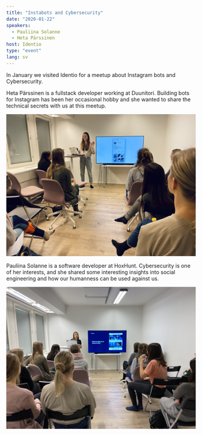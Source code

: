 ```yaml
---
title: "Instabots and Cybersecurity"
date: "2020-01-22"
speakers:
  - Pauliina Solanne
  - Heta Pärssinen
host: Identio
type: "event"
lang: sv
---
```


In January we visited Identio for a meetup about Instagram bots and Cybersecurity.

Heta Pärssinen is a fullstack developer working at Duunitori. Building bots for Instagram has been her occasional hobby and she wanted to share the technical secrets with us at this meetup.

![Heta presenting about Instabots.](heta.jpg)

Pauliina Solanne is a software developer at HoxHunt. Cybersecurity is one of her interests, and she shared some interesting insights into social engineering and how our humanness can be used against us.

![Pauliina talking about cybersecurity.](pauliina.jpg)
